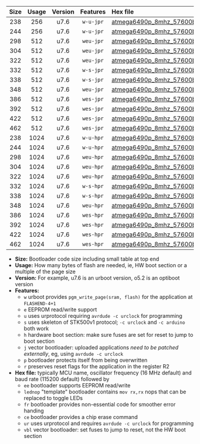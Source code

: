 |Size|Usage|Version|Features|Hex file|
|:-:|:-:|:-:|:-:|:--|
|238|256|u7.6|`w-u-jpr`|[atmega6490p_8mhz_57600bps_ur_vbl.hex](https://raw.githubusercontent.com/stefanrueger/urboot/main/bootloaders/atmega6490p/fcpu_8mhz/57600_bps/atmega6490p_8mhz_57600bps_ur_vbl.hex)|
|244|256|u7.6|`w-u-jpr`|[atmega6490p_8mhz_57600bps_lednop_ur_vbl.hex](https://raw.githubusercontent.com/stefanrueger/urboot/main/bootloaders/atmega6490p/fcpu_8mhz/57600_bps/atmega6490p_8mhz_57600bps_lednop_ur_vbl.hex)|
|298|512|u7.6|`weu-jpr`|[atmega6490p_8mhz_57600bps_ee_ur_vbl.hex](https://raw.githubusercontent.com/stefanrueger/urboot/main/bootloaders/atmega6490p/fcpu_8mhz/57600_bps/atmega6490p_8mhz_57600bps_ee_ur_vbl.hex)|
|304|512|u7.6|`weu-jpr`|[atmega6490p_8mhz_57600bps_ee_lednop_ur_vbl.hex](https://raw.githubusercontent.com/stefanrueger/urboot/main/bootloaders/atmega6490p/fcpu_8mhz/57600_bps/atmega6490p_8mhz_57600bps_ee_lednop_ur_vbl.hex)|
|322|512|u7.6|`weu-jpr`|[atmega6490p_8mhz_57600bps_ee_lednop_fr_ur_vbl.hex](https://raw.githubusercontent.com/stefanrueger/urboot/main/bootloaders/atmega6490p/fcpu_8mhz/57600_bps/atmega6490p_8mhz_57600bps_ee_lednop_fr_ur_vbl.hex)|
|332|512|u7.6|`w-s-jpr`|[atmega6490p_8mhz_57600bps_vbl.hex](https://raw.githubusercontent.com/stefanrueger/urboot/main/bootloaders/atmega6490p/fcpu_8mhz/57600_bps/atmega6490p_8mhz_57600bps_vbl.hex)|
|338|512|u7.6|`w-s-jpr`|[atmega6490p_8mhz_57600bps_lednop_vbl.hex](https://raw.githubusercontent.com/stefanrueger/urboot/main/bootloaders/atmega6490p/fcpu_8mhz/57600_bps/atmega6490p_8mhz_57600bps_lednop_vbl.hex)|
|348|512|u7.6|`weu-jpr`|[atmega6490p_8mhz_57600bps_ee_lednop_fr_ce_ur_vbl.hex](https://raw.githubusercontent.com/stefanrueger/urboot/main/bootloaders/atmega6490p/fcpu_8mhz/57600_bps/atmega6490p_8mhz_57600bps_ee_lednop_fr_ce_ur_vbl.hex)|
|386|512|u7.6|`wes-jpr`|[atmega6490p_8mhz_57600bps_ee_vbl.hex](https://raw.githubusercontent.com/stefanrueger/urboot/main/bootloaders/atmega6490p/fcpu_8mhz/57600_bps/atmega6490p_8mhz_57600bps_ee_vbl.hex)|
|392|512|u7.6|`wes-jpr`|[atmega6490p_8mhz_57600bps_ee_lednop_vbl.hex](https://raw.githubusercontent.com/stefanrueger/urboot/main/bootloaders/atmega6490p/fcpu_8mhz/57600_bps/atmega6490p_8mhz_57600bps_ee_lednop_vbl.hex)|
|422|512|u7.6|`wes-jpr`|[atmega6490p_8mhz_57600bps_ee_lednop_fr_vbl.hex](https://raw.githubusercontent.com/stefanrueger/urboot/main/bootloaders/atmega6490p/fcpu_8mhz/57600_bps/atmega6490p_8mhz_57600bps_ee_lednop_fr_vbl.hex)|
|462|512|u7.6|`wes-jpr`|[atmega6490p_8mhz_57600bps_ee_lednop_fr_ce_vbl.hex](https://raw.githubusercontent.com/stefanrueger/urboot/main/bootloaders/atmega6490p/fcpu_8mhz/57600_bps/atmega6490p_8mhz_57600bps_ee_lednop_fr_ce_vbl.hex)|
|238|1024|u7.6|`w-u-hpr`|[atmega6490p_8mhz_57600bps_ur.hex](https://raw.githubusercontent.com/stefanrueger/urboot/main/bootloaders/atmega6490p/fcpu_8mhz/57600_bps/atmega6490p_8mhz_57600bps_ur.hex)|
|244|1024|u7.6|`w-u-hpr`|[atmega6490p_8mhz_57600bps_lednop_ur.hex](https://raw.githubusercontent.com/stefanrueger/urboot/main/bootloaders/atmega6490p/fcpu_8mhz/57600_bps/atmega6490p_8mhz_57600bps_lednop_ur.hex)|
|298|1024|u7.6|`weu-hpr`|[atmega6490p_8mhz_57600bps_ee_ur.hex](https://raw.githubusercontent.com/stefanrueger/urboot/main/bootloaders/atmega6490p/fcpu_8mhz/57600_bps/atmega6490p_8mhz_57600bps_ee_ur.hex)|
|304|1024|u7.6|`weu-hpr`|[atmega6490p_8mhz_57600bps_ee_lednop_ur.hex](https://raw.githubusercontent.com/stefanrueger/urboot/main/bootloaders/atmega6490p/fcpu_8mhz/57600_bps/atmega6490p_8mhz_57600bps_ee_lednop_ur.hex)|
|322|1024|u7.6|`weu-hpr`|[atmega6490p_8mhz_57600bps_ee_lednop_fr_ur.hex](https://raw.githubusercontent.com/stefanrueger/urboot/main/bootloaders/atmega6490p/fcpu_8mhz/57600_bps/atmega6490p_8mhz_57600bps_ee_lednop_fr_ur.hex)|
|332|1024|u7.6|`w-s-hpr`|[atmega6490p_8mhz_57600bps.hex](https://raw.githubusercontent.com/stefanrueger/urboot/main/bootloaders/atmega6490p/fcpu_8mhz/57600_bps/atmega6490p_8mhz_57600bps.hex)|
|338|1024|u7.6|`w-s-hpr`|[atmega6490p_8mhz_57600bps_lednop.hex](https://raw.githubusercontent.com/stefanrueger/urboot/main/bootloaders/atmega6490p/fcpu_8mhz/57600_bps/atmega6490p_8mhz_57600bps_lednop.hex)|
|348|1024|u7.6|`weu-hpr`|[atmega6490p_8mhz_57600bps_ee_lednop_fr_ce_ur.hex](https://raw.githubusercontent.com/stefanrueger/urboot/main/bootloaders/atmega6490p/fcpu_8mhz/57600_bps/atmega6490p_8mhz_57600bps_ee_lednop_fr_ce_ur.hex)|
|386|1024|u7.6|`wes-hpr`|[atmega6490p_8mhz_57600bps_ee.hex](https://raw.githubusercontent.com/stefanrueger/urboot/main/bootloaders/atmega6490p/fcpu_8mhz/57600_bps/atmega6490p_8mhz_57600bps_ee.hex)|
|392|1024|u7.6|`wes-hpr`|[atmega6490p_8mhz_57600bps_ee_lednop.hex](https://raw.githubusercontent.com/stefanrueger/urboot/main/bootloaders/atmega6490p/fcpu_8mhz/57600_bps/atmega6490p_8mhz_57600bps_ee_lednop.hex)|
|422|1024|u7.6|`wes-hpr`|[atmega6490p_8mhz_57600bps_ee_lednop_fr.hex](https://raw.githubusercontent.com/stefanrueger/urboot/main/bootloaders/atmega6490p/fcpu_8mhz/57600_bps/atmega6490p_8mhz_57600bps_ee_lednop_fr.hex)|
|462|1024|u7.6|`wes-hpr`|[atmega6490p_8mhz_57600bps_ee_lednop_fr_ce.hex](https://raw.githubusercontent.com/stefanrueger/urboot/main/bootloaders/atmega6490p/fcpu_8mhz/57600_bps/atmega6490p_8mhz_57600bps_ee_lednop_fr_ce.hex)|

- **Size:** Bootloader code size including small table at top end
- **Usage:** How many bytes of flash are needed, ie, HW boot section or a multiple of the page size
- **Version:** For example, u7.6 is an urboot version, o5.2 is an optiboot version
- **Features:**
  + `w` urboot provides `pgm_write_page(sram, flash)` for the application at `FLASHEND-4+1`
  + `e` EEPROM read/write support
  + `u` uses urprotocol requiring `avrdude -c urclock` for programming
  + `s` uses skeleton of STK500v1 protocol; `-c urclock` and `-c arduino` both work
  + `h` hardware boot section: make sure fuses are set for reset to jump to boot section
  + `j` vector bootloader: uploaded applications *need to be patched externally*, eg, using `avrdude -c urclock`
  + `p` bootloader protects itself from being overwritten
  + `r` preserves reset flags for the application in the register R2
- **Hex file:** typically MCU name, oscillator frequency (16 MHz default) and baud rate (115200 default) followed by
  + `ee` bootloader supports EEPROM read/write
  + `lednop` "template" bootloader contains `mov rx,rx` nops that can be replaced to toggle LEDs
  + `fr` bootloader provides non-essential code for smoother error handing
  + `ce` bootloader provides a chip erase command
  + `ur` uses urprotocol and requires `avrdude -c urclock` for programming
  + `vbl` vector bootloader: set fuses to jump to reset, not the HW boot section
